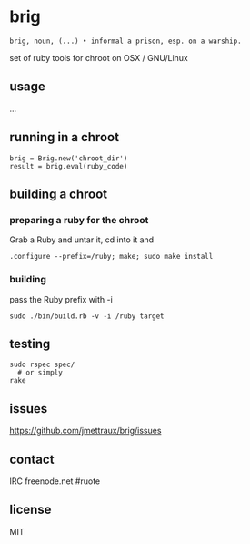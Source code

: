 
# brig

    brig, noun, (...) • informal a prison, esp. on a warship.

set of ruby tools for chroot on OSX / GNU/Linux

## usage

...

## running in a chroot

    brig = Brig.new('chroot_dir')
    result = brig.eval(ruby_code)

## building a chroot

### preparing a ruby for the chroot

Grab a Ruby and untar it, cd into it and

    .configure --prefix=/ruby; make; sudo make install

### building

pass the Ruby prefix with -i

    sudo ./bin/build.rb -v -i /ruby target


## testing

    sudo rspec spec/
      # or simply
    rake


## issues

https://github.com/jmettraux/brig/issues


## contact

IRC freenode.net #ruote


## license

MIT

